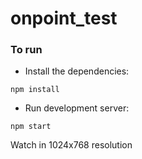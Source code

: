 # onpoint_test

### To run

* Install the dependencies:

```
npm install
```

* Run development server:

```
npm start
```

Watch in 1024x768 resolution
